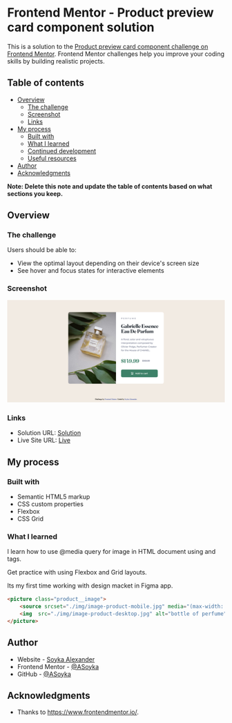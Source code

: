 # Frontend Mentor - Product preview card component solution

This is a solution to the [Product preview card component challenge on Frontend Mentor](https://www.frontendmentor.io/challenges/product-preview-card-component-GO7UmttRfa). Frontend Mentor challenges help you improve your coding skills by building realistic projects. 

## Table of contents

- [Overview](#overview)
  - [The challenge](#the-challenge)
  - [Screenshot](#screenshot)
  - [Links](#links)
- [My process](#my-process)
  - [Built with](#built-with)
  - [What I learned](#what-i-learned)
  - [Continued development](#continued-development)
  - [Useful resources](#useful-resources)
- [Author](#author)
- [Acknowledgments](#acknowledgments)

**Note: Delete this note and update the table of contents based on what sections you keep.**

## Overview

### The challenge

Users should be able to:

- View the optimal layout depending on their device's screen size
- See hover and focus states for interactive elements

### Screenshot

![Product preview card component](./Screenshot.png)

### Links

- Solution URL: [Solution](https://github.com/ASoyka/Product_card_FEM)
- Live Site URL: [Live](https://asoyka.github.io/Product_card_FEM/)

## My process

### Built with

- Semantic HTML5 markup
- CSS custom properties
- Flexbox
- CSS Grid

### What I learned

I learn how to use @media query for image in HTML document using <picture> and <source> tags.

Get practice with using Flexbox and Grid layouts.

Its my first time working with design macket in Figma app.

```html
<picture class="product__image">
	<source srcset="./img/image-product-mobile.jpg" media="(max-width: 620px)">
	<img  src="./img/image-product-desktop.jpg" alt="bottle of perfume" width="300" height="450">
</picture>
```

## Author

- Website - [Soyka Alexander](https://asoyka.github.io/Portfolio_FCC/)
- Frontend Mentor - [@ASoyka](https://www.frontendmentor.io/profile/MrSoyka)
- GitHub - [@ASoyka](https://github.com/ASoyka)

## Acknowledgments

- Thanks to https://www.frontendmentor.io/.